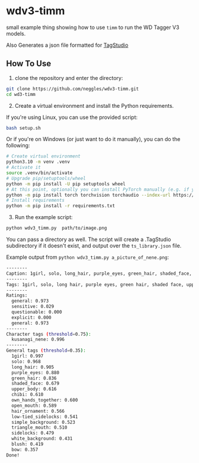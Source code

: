 # wdv3-timm

small example thing showing how to use `timm` to run the WD Tagger V3 models.

Also Generates a json file formatted for [TagStudio](https://github.com/TagStudioDev/TagStudio)

## How To Use

1. clone the repository and enter the directory:
```sh
git clone https://github.com/neggles/wdv3-timm.git
cd wd3-timm
```

2. Create a virtual environment and install the Python requirements.

If you're using Linux, you can use the provided script:
```sh
bash setup.sh
```

Or if you're on Windows (or just want to do it manually), you can do the following:
```sh
# Create virtual environment
python3.10 -m venv .venv
# Activate it
source .venv/bin/activate
# Upgrade pip/setuptools/wheel
python -m pip install -U pip setuptools wheel
# At this point, optionally you can install PyTorch manually (e.g. if you are not using an nVidia GPU)
python -m pip install torch torchvision torchaudio --index-url https://download.pytorch.org/whl/cpu
# Install requirements
python -m pip install -r requirements.txt
```

3. Run the example script:
```sh
python wdv3_timm.py  path/to/image.png
```
You can pass a directory as well. The script will create a .TagStudio subdirectory if it doesn't exist, and output over the `ts_library.json` file.

Example output from `python wdv3_timm.py a_picture_of_nene.png`:
```sh
--------
Caption: 1girl, solo, long_hair, purple_eyes, green_hair, shaded_face, upper_body, chibi, own_hands_together, open_mouth, hair_ornament, low-tied_sidelocks, simple_background, triangle_mouth, sidelocks, white_background, blush, bow, kusanagi_nene
--------
Tags: 1girl, solo, long hair, purple eyes, green hair, shaded face, upper body, chibi, own hands together, open mouth, hair ornament, low-tied sidelocks, simple background, triangle mouth, sidelocks, white background, blush, bow, kusanagi nene
--------
Ratings:
  general: 0.973
  sensitive: 0.029
  questionable: 0.000
  explicit: 0.000
  general: 0.973
--------
Character tags (threshold=0.75):
  kusanagi_nene: 0.996
--------
General tags (threshold=0.35):
  1girl: 0.997
  solo: 0.968
  long_hair: 0.905
  purple_eyes: 0.880
  green_hair: 0.836
  shaded_face: 0.679
  upper_body: 0.616
  chibi: 0.610
  own_hands_together: 0.600
  open_mouth: 0.589
  hair_ornament: 0.566
  low-tied_sidelocks: 0.541
  simple_background: 0.523
  triangle_mouth: 0.510
  sidelocks: 0.479
  white_background: 0.431
  blush: 0.419
  bow: 0.357
Done!
```

